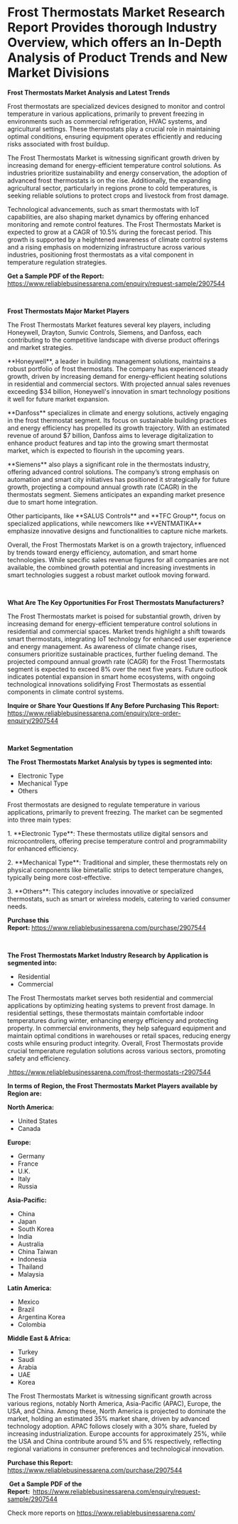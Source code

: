 <p><h1>Frost Thermostats Market Research Report Provides thorough Industry Overview, which offers an In-Depth Analysis of Product Trends and New Market Divisions</h1></p><p><strong>Frost Thermostats Market Analysis and Latest Trends</strong></p>
<p><p>Frost thermostats are specialized devices designed to monitor and control temperature in various applications, primarily to prevent freezing in environments such as commercial refrigeration, HVAC systems, and agricultural settings. These thermostats play a crucial role in maintaining optimal conditions, ensuring equipment operates efficiently and reducing risks associated with frost buildup.</p><p>The Frost Thermostats Market is witnessing significant growth driven by increasing demand for energy-efficient temperature control solutions. As industries prioritize sustainability and energy conservation, the adoption of advanced frost thermostats is on the rise. Additionally, the expanding agricultural sector, particularly in regions prone to cold temperatures, is seeking reliable solutions to protect crops and livestock from frost damage. </p><p>Technological advancements, such as smart thermostats with IoT capabilities, are also shaping market dynamics by offering enhanced monitoring and remote control features. The Frost Thermostats Market is expected to grow at a CAGR of 10.5% during the forecast period. This growth is supported by a heightened awareness of climate control systems and a rising emphasis on modernizing infrastructure across various industries, positioning frost thermostats as a vital component in temperature regulation strategies.</p></p>
<p><strong>Get a Sample PDF of the Report:&nbsp;</strong> <a href="https://www.reliablebusinessarena.com/enquiry/request-sample/2907544?utm_campaign=3272&utm_medium=2&utm_source=Github&utm_content=ia&utm_term=12032025&utm_id=frost-thermostats">https://www.reliablebusinessarena.com/enquiry/request-sample/2907544</a></p>
<p>&nbsp;</p>
<p><strong>Frost Thermostats Major Market Players</strong></p>
<p><p>The Frost Thermostats Market features several key players, including Honeywell, Drayton, Sunvic Controls, Siemens, and Danfoss, each contributing to the competitive landscape with diverse product offerings and market strategies. </p><p>**Honeywell**, a leader in building management solutions, maintains a robust portfolio of frost thermostats. The company has experienced steady growth, driven by increasing demand for energy-efficient heating solutions in residential and commercial sectors. With projected annual sales revenues exceeding $34 billion, Honeywell's innovation in smart technology positions it well for future market expansion.</p><p>**Danfoss** specializes in climate and energy solutions, actively engaging in the frost thermostat segment. Its focus on sustainable building practices and energy efficiency has propelled its growth trajectory. With an estimated revenue of around $7 billion, Danfoss aims to leverage digitalization to enhance product features and tap into the growing smart thermostat market, which is expected to flourish in the upcoming years.</p><p>**Siemens** also plays a significant role in the thermostats industry, offering advanced control solutions. The company’s strong emphasis on automation and smart city initiatives has positioned it strategically for future growth, projecting a compound annual growth rate (CAGR) in the thermostats segment. Siemens anticipates an expanding market presence due to smart home integration.</p><p>Other participants, like **SALUS Controls** and **TFC Group**, focus on specialized applications, while newcomers like **VENTMATIKA** emphasize innovative designs and functionalities to capture niche markets. </p><p>Overall, the Frost Thermostats Market is on a growth trajectory, influenced by trends toward energy efficiency, automation, and smart home technologies. While specific sales revenue figures for all companies are not available, the combined growth potential and increasing investments in smart technologies suggest a robust market outlook moving forward.</p></p>
<p>&nbsp;</p>
<p><strong>What Are The Key Opportunities For Frost Thermostats Manufacturers?</strong></p>
<p><p>The Frost Thermostats market is poised for substantial growth, driven by increasing demand for energy-efficient temperature control solutions in residential and commercial spaces. Market trends highlight a shift towards smart thermostats, integrating IoT technology for enhanced user experience and energy management. As awareness of climate change rises, consumers prioritize sustainable practices, further fueling demand. The projected compound annual growth rate (CAGR) for the Frost Thermostats segment is expected to exceed 8% over the next five years. Future outlook indicates potential expansion in smart home ecosystems, with ongoing technological innovations solidifying Frost Thermostats as essential components in climate control systems.</p></p>
<p><strong>Inquire or Share Your Questions If Any Before Purchasing This Report:</strong> <a href="https://www.reliablebusinessarena.com/enquiry/pre-order-enquiry/2907544?utm_campaign=3272&utm_medium=2&utm_source=Github&utm_content=ia&utm_term=12032025&utm_id=frost-thermostats">https://www.reliablebusinessarena.com/enquiry/pre-order-enquiry/2907544</a></p>
<p>&nbsp;</p>
<p><strong>Market Segmentation</strong></p>
<p><strong>The Frost Thermostats Market Analysis by types is segmented into:</strong></p>
<p><ul><li>Electronic Type</li><li>Mechanical Type</li><li>Others</li></ul></p>
<p><p>Frost thermostats are designed to regulate temperature in various applications, primarily to prevent freezing. The market can be segmented into three main types: </p><p>1. **Electronic Type**: These thermostats utilize digital sensors and microcontrollers, offering precise temperature control and programmability for enhanced efficiency.</p><p>2. **Mechanical Type**: Traditional and simpler, these thermostats rely on physical components like bimetallic strips to detect temperature changes, typically being more cost-effective.</p><p>3. **Others**: This category includes innovative or specialized thermostats, such as smart or wireless models, catering to varied consumer needs.</p></p>
<p><strong>Purchase this Report:&nbsp;</strong><a href="https://www.reliablebusinessarena.com/purchase/2907544?utm_campaign=3272&utm_medium=2&utm_source=Github&utm_content=ia&utm_term=12032025&utm_id=frost-thermostats">https://www.reliablebusinessarena.com/purchase/2907544</a></p>
<p>&nbsp;</p>
<p><strong>The Frost Thermostats Market Industry Research by Application is segmented into:</strong></p>
<p><ul><li>Residential</li><li>Commercial</li></ul></p>
<p><p>The Frost Thermostats market serves both residential and commercial applications by optimizing heating systems to prevent frost damage. In residential settings, these thermostats maintain comfortable indoor temperatures during winter, enhancing energy efficiency and protecting property. In commercial environments, they help safeguard equipment and maintain optimal conditions in warehouses or retail spaces, reducing energy costs while ensuring product integrity. Overall, Frost Thermostats provide crucial temperature regulation solutions across various sectors, promoting safety and efficiency.</p></p>
<p><a href="https://www.reliablebusinessarena.com/frost-thermostats-r2907544?utm_campaign=3272&utm_medium=2&utm_source=Github&utm_content=ia&utm_term=12032025&utm_id=frost-thermostats">&nbsp;https://www.reliablebusinessarena.com/frost-thermostats-r2907544</a></p>
<p><strong>In terms of Region, the Frost Thermostats Market Players available by Region are:</strong></p>
<p>
    <p> <strong> North America: </strong>
        <ul>
            <li>United States</li>
            <li>Canada</li>
        </ul>
        </p> 
    <p> <strong> Europe: </strong>
        <ul>
            <li>Germany</li>
            <li>France</li>
            <li>U.K.</li>
            <li>Italy</li>
            <li>Russia</li>
        </ul>
        </p> 
    <p> <strong> Asia-Pacific: </strong>
        <ul>
            <li>China</li>
            <li>Japan</li>
            <li>South Korea</li>
            <li>India</li>
            <li>Australia</li>
            <li>China Taiwan</li>
            <li>Indonesia</li>
            <li>Thailand</li>
            <li>Malaysia</li>
        </ul>
        </p> 
    <p> <strong> Latin America: </strong>
        <ul>
            <li>Mexico</li>
            <li>Brazil</li>
            <li>Argentina Korea</li>
            <li>Colombia</li>
        </ul>
        </p> 
    <p> <strong> Middle East & Africa: </strong>
        <ul>
            <li>Turkey</li>
            <li>Saudi</li>
            <li>Arabia</li>
            <li>UAE</li>
            <li>Korea</li>
        </ul>
    </p>
    </p>
<p><p>The Frost Thermostats Market is witnessing significant growth across various regions, notably North America, Asia-Pacific (APAC), Europe, the USA, and China. Among these, North America is projected to dominate the market, holding an estimated 35% market share, driven by advanced technology adoption. APAC follows closely with a 30% share, fueled by increasing industrialization. Europe accounts for approximately 25%, while the USA and China contribute around 5% and 5% respectively, reflecting regional variations in consumer preferences and technological innovation.</p></p>
<p><strong>Purchase this Report: </strong><a href="https://www.reliablebusinessarena.com/purchase/2907544?utm_campaign=3272&utm_medium=2&utm_source=Github&utm_content=ia&utm_term=12032025&utm_id=frost-thermostats">https://www.reliablebusinessarena.com/purchase/2907544</a></p>
<p>&nbsp;<strong>Get a Sample PDF of the Report:&nbsp;&nbsp;</strong><a href="https://www.reliablebusinessarena.com/enquiry/request-sample/2907544?utm_campaign=3272&utm_medium=2&utm_source=Github&utm_content=ia&utm_term=12032025&utm_id=frost-thermostats">https://www.reliablebusinessarena.com/enquiry/request-sample/2907544</a></p>
<p><strong></strong></p>
<p>Check more reports on <a href="https://www.reliablebusinessarena.com/?utm_campaign=3272&utm_medium=2&utm_source=Github&utm_content=ia&utm_term=12032025&utm_id=frost-thermostats">https://www.reliablebusinessarena.com/</a></p>